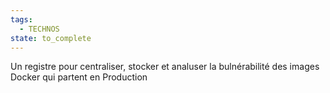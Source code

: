 ```yaml
---
tags:
  - TECHNOS
state: to_complete
---
```


Un registre pour centraliser, stocker et analuser la bulnérabilité des images Docker qui partent en Production 